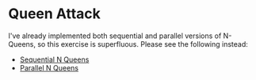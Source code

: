 # Queen Attack

I've already implemented both sequential and parallel versions of N-Queens, so this exercise is superfluous. Please see the following instead:

* [Sequential N Queens](https://github.com/lojic/LearningRacket/blob/master/miscellaneous/n-queens.rkt)
* [Parallel N Queens](https://github.com/lojic/LearningRacket/blob/master/miscellaneous/n-queens-parallel.rkt)
